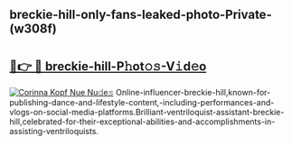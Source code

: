 ## breckie-hill-only-fans​-leaked-photo​-Private-(w308f)


# <h2><a href="https://mediaupload.pro?title=breckie-hill&ref=git">🔗👉 🔴 breckie-hill-P𝚑ot𝚘𝚜-V𝚒d𝚎o</a></h2>

[![Corinna Kopf Nue Nu𝚍e𝚜](https://i.imgur.com/0qMVB7G.gif)](https://mediaupload.pro?title=breckie-hill&ref=git)
Online-influencer-breckie-hill,known-for-publishing-dance-and-lifestyle-content,-including-performances-and-vlogs-on-social-media-platforms.Brilliant-ventriloquist-assistant-breckie-hill,celebrated-for-their-exceptional-abilities-and-accomplishments-in-assisting-ventriloquists.  